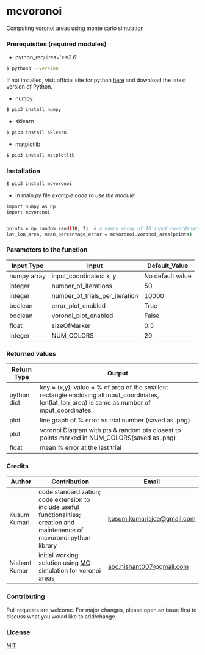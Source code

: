 # mcvoronoi 
Computing [voronoi](https://en.wikipedia.org/wiki/Voronoi_diagram) areas using monte carlo simulation


### Prerequisites (required modules)

- python_requires='>=3.6'
```sh
$ python3 --version 
```
If not installed, visit official site for python [here](https://www.python.org/downloads/) and download the latest version of Python.

- numpy
```sh
$ pip3 install numpy
```
- sklearn
```sh
$ pip3 install sklearn
```
- matplotlib
```sh
$ pip3 install matplotlib
```

### Installation

```sh
$ pip3 install mcvoronoi
```
- in main.py file *example code to use the module*:
```sh
import numpy as np
import mcvoronoi 


points = np.random.rand(10, 2)  # a numpy array of 10 input co-ordinates
lat_lon_area, mean_percentage_error = mcvoronoi.voronoi_area(points) 
```

### Parameters to the function 

| 	  Input Type	| 						Input					| 	Default_Value	|
| ------------------| ----------------------------------------------|-------------------|
| numpy array		| input_coordinates: x, y 		|	No default value|
| integer 			| number_of_iterations 							|	50				|
| integer			| number_of_trials_per_iteration 				|	10000			|
| boolean			| error_plot_enabled 							|	True			|
| boolean			| voronoi_plot_enabled 							|	False			|
| float				| sizeOfMarker 									|	0.5				|
| integer			| NUM_COLORS									|	20				|


### Returned values

|	  Return Type	| 						Output														|
| ------------------| ----------------------------------------------------------------------------------|
| python dict		| key = (x,y), value = % of area of the smallest rectangle enclosing all input_coordinates, len(lat_lon_area) is same as number of input_coordinates  			|
| plot  			| line graph of % error vs trial number (saved as .png)							|
| plot				| voronoi Diagram with pts & random pts closest to points marked in NUM_COLORS(saved as .png)		|
| float				| mean % error at the last trial									 						|


### Credits

|	  Author	    | 		Contribution                                    														|        Email					|
| ------------------| --------------------------------------------------------------------------------------------------------------|-------------------------------|
| Kusum Kumari      | code standardization; code extension to include useful functionalities; creation and maintenance of mcvoronoi python library | kusum.kumarisjce@gmail.com    |
| Nishant Kumar 	| initial working solution using [MC](https://en.wikipedia.org/wiki/Monte_Carlo_method) simulation for voronoi areas | abc.nishant007@gmail.com     			|


### Contributing

Pull requests are welcome. For major changes, please open an issue first to discuss what you would like to add/change.


### License

[MIT](https://choosealicense.com/licenses/mit/)

